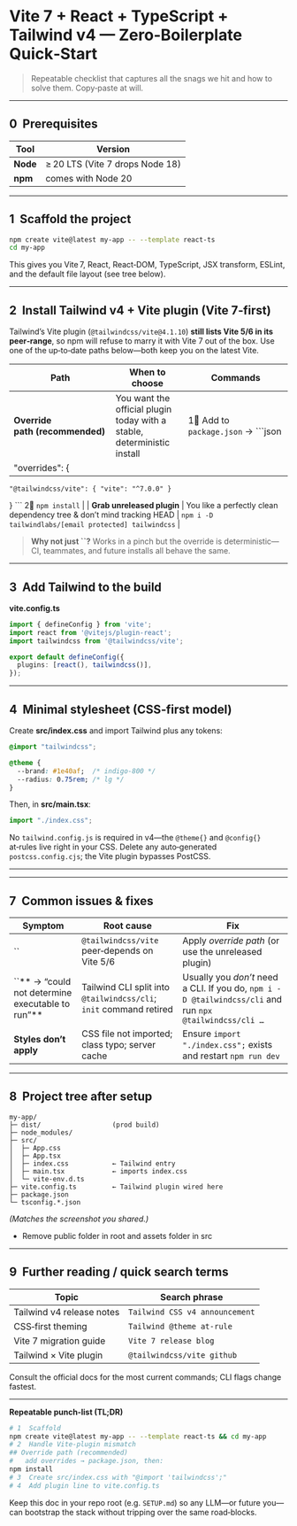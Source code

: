 # Vite 7 + React + TypeScript + Tailwind v4 — **Zero‑Boilerplate Quick‑Start**

> Repeatable checklist that captures all the snags we hit and how to solve them. Copy‑paste at will.

---

## 0  Prerequisites

| Tool     | Version                         |
| -------- | ------------------------------- |
| **Node** | ≥ 20 LTS (Vite 7 drops Node 18) |
| **npm**  | comes with Node 20              |

---

## 1  Scaffold the project

```bash
npm create vite@latest my-app -- --template react-ts
cd my-app
```

This gives you Vite 7, React, React‑DOM, TypeScript, JSX transform, ESLint, and the default file layout (see tree below).

---

## 2  Install Tailwind v4 + Vite plugin (Vite 7‑first)

Tailwind’s Vite plugin (`@tailwindcss/vite@4.1.10`) **still lists Vite 5/6 in its peer‑range**, so npm will refuse to marry it with Vite 7 out of the box. Use one of the up‑to‑date paths below—both keep you on the latest Vite.

| Path                            | When to choose                                                          | Commands                              |
| ------------------------------- | ----------------------------------------------------------------------- | ------------------------------------- |
| **Override path (recommended)** | You want the official plugin today with a stable, deterministic install | 1⃣ Add to `package.json` → \`\`\`json |
| "overrides": {                  |                                                                         |                                       |

```
"@tailwindcss/vite": { "vite": "^7.0.0" }
```

} \`\`\`  2⃣ `npm install` | | **Grab unreleased plugin** | You like a perfectly clean dependency tree & don’t mind tracking HEAD | `npm i -D tailwindlabs/[email protected] tailwindcss` |

> **Why not just **``**?** Works in a pinch but the override is deterministic—CI, teammates, and future installs all behave the same.

---

## 3  Add Tailwind to the build

**vite.config.ts**

```ts
import { defineConfig } from 'vite';
import react from '@vitejs/plugin-react';
import tailwindcss from '@tailwindcss/vite';

export default defineConfig({
  plugins: [react(), tailwindcss()],
});
```

---

## 4  Minimal stylesheet (CSS‑first model)

Create **src/index.css** and import Tailwind plus any tokens:

```css
@import "tailwindcss";

@theme {
  --brand: #1e40af;  /* indigo‑800 */
  --radius: 0.75rem; /* lg */
}
```

Then, in **src/main.tsx**:

```ts
import "./index.css";
```

No `tailwind.config.js` is required in v4—the `@theme{}` and `@config{}` at‑rules live right in your CSS. Delete any auto‑generated `postcss.config.cjs`; the Vite plugin bypasses PostCSS.

---

---

## 7  Common issues & fixes

| Symptom                                              | Root cause                                                         | Fix                                                                                                     |
| ---------------------------------------------------- | ------------------------------------------------------------------ | ------------------------------------------------------------------------------------------------------- |
| ``                                                   | `@tailwindcss/vite` peer‑depends on Vite 5/6                       | Apply *override path* (or use the unreleased plugin)                                                    |
| ``\*\* → “could not determine executable to run”\*\* | Tailwind CLI split into `@tailwindcss/cli`; `init` command retired | Usually you *don’t* need a CLI. If you do, `npm i -D @tailwindcss/cli` and run `npx @tailwindcss/cli …` |
| **Styles don’t apply**                               | CSS file not imported; class typo; server cache                    | Ensure `import "./index.css";` exists and restart `npm run dev`                                         |

---

## 8  Project tree after setup

```
my-app/
├─ dist/                  (prod build)
├─ node_modules/
├─ src/
│  ├─ App.css
│  ├─ App.tsx
│  ├─ index.css           ← Tailwind entry
│  ├─ main.tsx            ← imports index.css
│  └─ vite-env.d.ts
├─ vite.config.ts         ← Tailwind plugin wired here
├─ package.json
└─ tsconfig.*.json
```

*(Matches the screenshot you shared.)*



- Remove public folder in root and assets folder in src

---

## 9  Further reading / quick search terms

| Topic                     | Search phrase                  |
| ------------------------- | ------------------------------ |
| Tailwind v4 release notes | `Tailwind CSS v4 announcement` |
| CSS‑first theming         | `Tailwind @theme at‑rule`      |
| Vite 7 migration guide    | `Vite 7 release blog`          |
| Tailwind × Vite plugin    | `@tailwindcss/vite github`     |

Consult the official docs for the most current commands; CLI flags change fastest.

---

**Repeatable punch‑list (TL;DR)**

```bash
# 1  Scaffold
npm create vite@latest my-app -- --template react-ts && cd my-app
# 2  Handle Vite‑plugin mismatch
## Override path (recommended)
#   add overrides → package.json, then:
npm install
# 3  Create src/index.css with "@import 'tailwindcss';"
# 4  Add plugin line to vite.config.ts
```

Keep this doc in your repo root (e.g. `SETUP.md`) so any LLM—or future you—can bootstrap the stack without tripping over the same road‑blocks.

